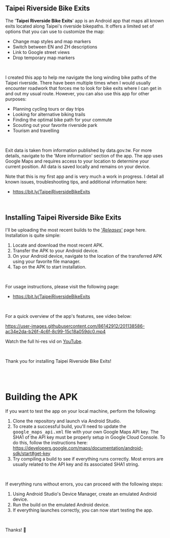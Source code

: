 ## Taipei Riverside Bike Exits

The '**Taipei Riverside Bike Exits**' app is an Android app that maps all known exits located along Taipei's riverside bikepaths. It offers a limited set of options that you can use to customize the map:

* Change map styles and map markers
* Switch between EN and ZH descriptions 
* Link to Google street views
* Drop temporary map markers

<br>

I created this app to help me navigate the long winding bike paths of the Taipei riverside. There have been multiple times when I would usually encounter roadwork that forces me to look for bike exits where I can get in and out my usual route. However, you can also use this app for other purposes:

* Planning cycling tours or day trips
* Looking for alternative biking trails
* Finding the optimal bike path for your commute 
* Scouting out your favorite riverside park
* Tourism and travelling 

<br>

Exit data is taken from information published by data.gov.tw. For more details, navigate to the 'More information' section of the app. The app uses Google Maps and requires access to your location to determine your current position. All data is saved locally and remains on your device. 

Note that this is my first app and is very much a work in progress. I detail all known issues, troubleshooting tips, and additional information here:

* https://bit.ly/TaipeiRiversideBikeExits

<br>

## Installing Taipei Riverside Bike Exits

I'll be uploading the most recent builds to the ['*Releases*'](https://github.com/r0d3r1ck0rd0n3z/bikepath/releases) page here. Installation is quite simple:

1. Locate and download the most recent APK.
2. Transfer the APK to your Android device.
3. On your Android device, navigate to the location of the transferred APK using your favorite file manager. 
4. Tap on the APK to start installation.

<br>

For usage instructions, please visit the following page:

* https://bit.ly/TaipeiRiversideBikeExits

<br>

For a quick overview of the app's features, see video below:

https://user-images.githubusercontent.com/86142912/201138586-ac34e2da-b26f-4c6f-8c99-15c18a059dc0.mp4

Watch the full hi-res vid on [YouTube](https://youtu.be/JAVwOdrk7Y4).

<br>

Thank you for installing Taipei Riverside Bike Exits!

<br><br>

# Building the APK

If you want to test the app on your local machine, perform the following:

1. Clone the repository and launch via Android Studio. 
2. To create a successful build, you'll need to update the <tt>google_maps_api.xml</tt> file with your own Google Maps API key. The SHA1 of the API key must be properly setup in Google Cloud Console. To do this, follow the instructions here: https://developers.google.com/maps/documentation/android-sdk/start#get-key
3. Try compiling a build to see if everything runs correctly. Most errors are usually related to the API key and its associated SHA1 string.

<br>

If everything runs without errors, you can proceed with the following steps:

1. Using Android Studio's Device Manager, create an emulated Android device. 
2. Run the build on the emulated Android device.
3. If everything launches correctly, you can now start testing the app.

<br>

Thanks!
🐸





